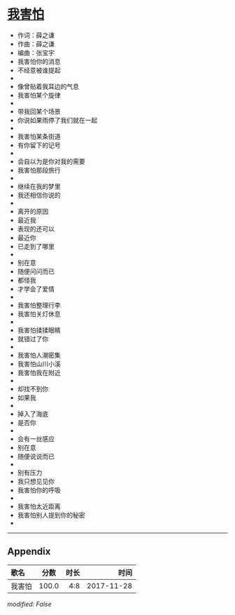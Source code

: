 # [我害怕](https://music.163.com/song?id=474567044)

* 作词：薛之谦
* 作曲：薛之谦
* 编曲：张宝宇
* 我害怕你的消息
* 不经意被谁提起
* 
* 像曾贴着我耳边的气息
* 我害怕某个旋律
* 
* 带我回某个场景
* 你说如果雨停了我们就在一起
* 
* 我害怕某条街道
* 有你留下的记号
* 
* 会自以为是你对我的需要
* 我害怕那段旅行
* 
* 继续在我的梦里
* 我还相信你说的
* 
* 离开的原因
* 最近我
* 表现的还可以
* 最近你
* 已走到了哪里
* 
* 别在意
* 随便问问而已
* 都怪我
* 才学会了爱情
* 
* 我害怕整理行李
* 我害怕关灯休息
* 
* 我害怕揉揉眼睛
* 就错过了你
* 
* 我害怕人潮密集
* 我害怕山川小溪
* 我害怕我在附近
* 
* 却找不到你
* 如果我
* 
* 掉入了海底
* 是否你
* 
* 会有一丝感应
* 别在意
* 随便说说而已
* 
* 别有压力
* 我只想见见你
* 我害怕你的呼吸
* 
* 我害怕太近距离
* 我害怕别人提到你的秘密
* 


---

## Appendix

|歌名|分数|时长|时间|
|:---|:---:|---:|---:|
|我害怕|100.0|4:8|2017-11-28

*modified: False*
